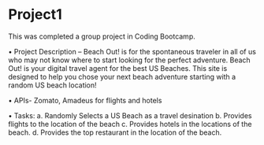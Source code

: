 # Project1
This was completed a group project in Coding Bootcamp. 

•	Project Description – Beach Out! is for the spontaneous traveler in all of us who may not know where to start looking for the perfect adventure. Beach Out! is your digital travel agent for the best US Beaches. This site is designed to help you chose your next beach adventure starting with a random US beach location!

•	APIs- Zomato, Amadeus for flights and hotels

•	Tasks: a.	Randomly Selects a US Beach as a travel desination
           b.	Provides flights to the location of the  beach
           c.	Provides hotels in the locations of the beach.
           d.   Provides the top restaurant in the location of the beach.